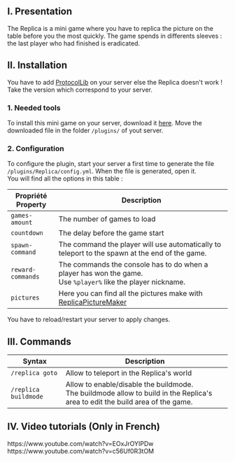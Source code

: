 <div class="page-header">
	<h2 id="i">I. Presentation</h2>
</div>
<p>The Replica is a mini game where you have to replica the picture on the table before you the most quickly. The game spends in differents sleeves : the last player who had finished is eradicated.</p>
<div class="page-header">
	<h2 id="ii">II. Installation</h2>
</div>
<div class="alert alert-danger">You have to add <a href="https://www.spigotmc.org/resources/protocollib.1997/">ProtocolLib</a> on your server else the Replica doesn't work !<br/>Take the version which correspond to your server.</div>
<div class="page-header">
	<h3 id="ii-1">1. Needed tools</h3>
</div>
<p>To install this mini game on your server, download it <a href="http://www.zabricraft.fr/bukkit_plugins/replica/download">here</a>. Move the downloaded file in the folder <code>/plugins/</code> of yout server.</p>
<div class="page-header">
	<h3 id="ii-2">2. Configuration</h3>
</div>
<p>To configure the plugin, start your server a first time to generate the file <code>/plugins/Replica/config.yml</code>. When the file is generated, open it.<br/>
You will find all the options in this table :</p>
<table class="table">
	<thead>
		<tr>
			<th>Propri&eacute;t&eacute;<br/>Property</th>
			<th>Description</th>
		</tr>
	</thead>
	<tbody>
		<tr>
			<td><code>games-amount</code></td>
			<td>The number of games to load</td>
		</tr>
		<tr>
			<td><code>countdown</code></td>
			<td>The delay before the game start</td>
		</tr>
		<tr>
			<td><code>spawn-command</code></td>
			<td>The command the player will use automatically to teleport to the spawn at the end of the game.</td>
		</tr>
		<tr>
			<td><code>reward-commands</code></td>
			<td>The commands the console has to do when a player has won the game.<br/>Use <code>%player%</code> like the player nickname.</td>
		</tr>
		<tr>
			<td><code>pictures</code></td>
			<td>Here you can find all the pictures make with <a href="http://www.zabricraft.fr/programs/replicapicturemaker">ReplicaPictureMaker</a></td>
		</tr>
	</tbody>
</table>
<p>You have to reload/restart your server to apply changes.</p>
<div class="page-header">
	<h2>III. Commands</h2>
</div>
<table class="table">
	<thead>
		<tr>
			<th>Syntax</th>
			<th>Description</th>
		</tr>
	</thead>
	<tbody>
		<tr>
			<td><code>/replica goto</code></td>
			<td>Allow to teleport in the Replica's world</td>
		</tr>
		<tr>
			<td><code>/replica buildmode</code></td>
			<td>Allow to enable/disable the buildmode.<br/>The buildmode allow to build in the Replica's area to edit the build area of the game.</td>
		</tr>
	</tbody>
</table>
<div class="page-header">
	<h2>IV. Video tutorials (Only in French)</h2>
</div>
<p>https://www.youtube.com/watch?v=EOxJrOYIPDw<br/>
https://www.youtube.com/watch?v=c56Uf0R3tOM</p>
